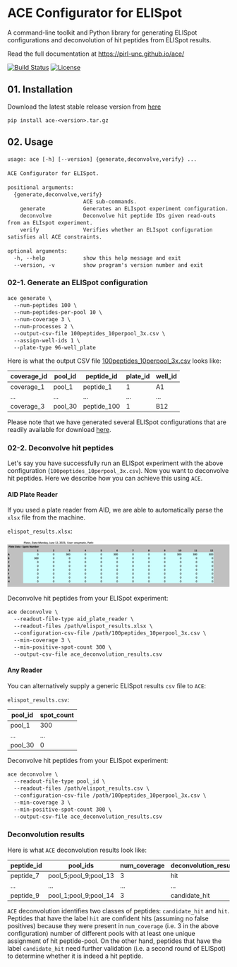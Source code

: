 # ACE Configurator for ELISpot

A command-line toolkit and Python library for generating ELISpot configurations 
and deconvolution of hit peptides from ELISpot results.

Read the full documentation at https://pirl-unc.github.io/ace/

[![Build Status](https://app.travis-ci.com/pirl-unc/ace.svg?branch=main)](https://app.travis-ci.com/pirl-unc/ace)
[![License](https://img.shields.io/badge/License-Apache_2.0-blue.svg)](https://opensource.org/licenses/Apache-2.0)

## 01. Installation

Download the latest stable release version from [here](https://github.com/pirl-unc/ace/releases)
```
pip install ace-<version>.tar.gz
```

## 02. Usage

```
usage: ace [-h] [--version] {generate,deconvolve,verify} ...

ACE Configurator for ELISpot.

positional arguments:
  {generate,deconvolve,verify}
                        ACE sub-commands.
    generate            Generates an ELIspot experiment configuration.
    deconvolve          Deconvolve hit peptide IDs given read-outs from an ELIspot experiment.
    verify              Verifies whether an ELIspot configuration satisfies all ACE constraints.

optional arguments:
  -h, --help            show this help message and exit
  --version, -v         show program's version number and exit
```

### 02-1. Generate an ELISpot configuration

```shell
ace generate \
  --num-peptides 100 \
  --num-peptides-per-pool 10 \
  --num-coverage 3 \
  --num-processes 2 \
  --output-csv-file 100peptides_10perpool_3x.csv \
  --assign-well-ids 1 \
  --plate-type 96-well_plate
```

Here is what the output CSV file [100peptides_10perpool_3x.csv]() looks like:

| coverage_id | pool_id | peptide_id  | plate_id | well_id |
|-------------|---------|-------------|----------|---------|
| coverage_1  | pool_1  | peptide_1   | 1        | A1      |
| ...         | ...     | ...         | ...      | ...     |
| coverage_3  | pool_30 | peptide_100 | 1 | B12     |

Please note that we have generated several ELISpot configurations that are readily 
available for download [here]().

### 02-2. Deconvolve hit peptides

Let's say you have successfully run an ELISpot experiment with the above configuration 
(`100peptides_10perpool_3x.csv`). Now you want to deconvolve hit 
peptides. Here we describe how you can achieve this using `ACE`.

#### AID Plate Reader

If you used a plate reader from AID, we are able to automatically parse the `xlsx` file from 
the machine.

`elispot_results.xlsx`:

![](docs/resources/aid_plate_reader_xlsx_example.png)

Deconvolve hit peptides from your ELISpot experiment:

```shell
ace deconvolve \
  --readout-file-type aid_plate_reader \
  --readout-files /path/elispot_results.xlsx \
  --configuration-csv-file /path/100peptides_10perpool_3x.csv \
  --min-coverage 3 \
  --min-positive-spot-count 300 \
  --output-csv-file ace_deconvolution_results.csv
```

#### Any Reader

You can alternatively supply a generic ELISpot results `csv` file to `ACE`:

`elispot_results.csv`:

| pool_id | spot_count |
| ------- | ---------- |
| pool_1 | 300 |
| ... | ... |
| pool_30 | 0 |

Deconvolve hit peptides from your ELISpot experiment:

```shell
ace deconvolve \
  --readout-file-type pool_id \
  --readout-files /path/elispot_results.csv \
  --configuration-csv-file /path/100peptides_10perpool_3x.csv \
  --min-coverage 3 \
  --min-positive-spot-count 300 \
  --output-csv-file ace_deconvolution_results.csv
```

### Deconvolution results

Here is what `ACE` deconvolution results look like:

| peptide_id | pool_ids | num_coverage | deconvolution_result |
|------------| -------- |-------------|----------------------|
 peptide_7  | pool_5;pool_9;pool_13 | 3 | hit                  |
| ...        | ... | ...         | ...                  |
| peptide_9  | pool_1;pool_9;pool_14 | 3           | candidate_hit        |

`ACE` deconvolution identifies two classes of peptides: `candidate_hit` and `hit`. 
Peptides that have the label `hit` are confident hits (assuming no false positives) 
because they were present in `num_coverage` (i.e. 3 in the above configuration) 
number of different pools with at least one unique assignment of hit peptide-pool. 
On the other hand, peptides that have the label `candidate_hit` need further 
validation (i.e. a second round of ELISpot) to determine whether it is indeed a 
hit peptide.

